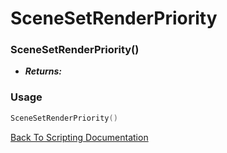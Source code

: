 # SceneSetRenderPriority

### SceneSetRenderPriority()
- ***Returns:*** 

### Usage

```Lua
SceneSetRenderPriority()
```


[Back To Scripting Documentation](../README.md)
